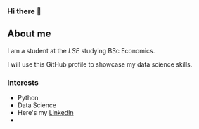 ### Hi there 👋

## About me

I am a student at the _LSE_ studying BSc Economics.

I will use this GitHub profile to showcase my data science skills.

### Interests

- Python 
- Data Science
- Here's my [LinkedIn](https://www.linkedin.com/in/tuhina-anoop/)
- 
<!--
**tuhina-a/tuhina-a** is a ✨ _special_ ✨ repository because its `README.md` (this file) appears on your GitHub profile.

Here are some ideas to get you started:

- 🔭 I’m currently working on ...
- 🌱 I’m currently learning ...
- 👯 I’m looking to collaborate on ...
- 🤔 I’m looking for help with ...
- 💬 Ask me about ...
- 📫 How to reach me: ...
- 😄 Pronouns: ...
- ⚡ Fun fact: ...
-->
